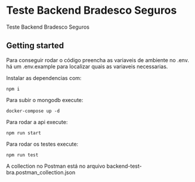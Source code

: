 # Teste Backend Bradesco Seguros

Teste Backend Bradesco Seguros

## Getting started

Para conseguir rodar o código preencha as variaveis de ambiente no .env. há um .env.example para localizar quais as variaveis necessarias.

Instalar as dependencias com:

```
npm i
```

Para subir o mongodb execute:

```
docker-compose up -d
```

Para rodar a api execute:

```
npm run start
```

Para rodar os testes execute:

```
npm run test
```

A collection no Postman está no arquivo backend-test-bra.postman_collection.json
